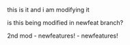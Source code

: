 this is it and i am modifying it

is this being modified in newfeat branch?

2nd mod - newfeatures! - newfeatures!